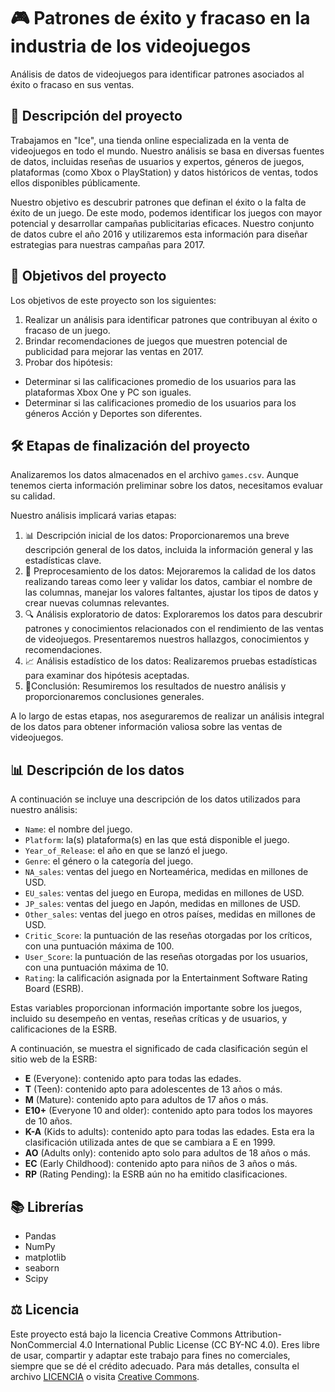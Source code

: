 # 🎮 Patrones de éxito y fracaso en la industria de los videojuegos 
Análisis de datos de videojuegos para identificar patrones asociados al éxito o fracaso en sus ventas.

## 📄 Descripción del proyecto
Trabajamos en "Ice", una tienda online especializada en la venta de videojuegos en todo el mundo. Nuestro análisis se basa en diversas fuentes de datos, incluidas reseñas de usuarios y expertos, géneros de juegos, plataformas (como Xbox o PlayStation) y datos históricos de ventas, todos ellos disponibles públicamente.

Nuestro objetivo es descubrir patrones que definan el éxito o la falta de éxito de un juego. De este modo, podemos identificar los juegos con mayor potencial y desarrollar campañas publicitarias eficaces. Nuestro conjunto de datos cubre el año 2016 y utilizaremos esta información para diseñar estrategias para nuestras campañas para 2017.

## 🎯 Objetivos del proyecto
Los objetivos de este proyecto son los siguientes:

1. Realizar un análisis para identificar patrones que contribuyan al éxito o fracaso de un juego.
2. Brindar recomendaciones de juegos que muestren potencial de publicidad para mejorar las ventas en 2017.
3. Probar dos hipótesis:
- Determinar si las calificaciones promedio de los usuarios para las plataformas Xbox One y PC son iguales.
- Determinar si las calificaciones promedio de los usuarios para los géneros Acción y Deportes son diferentes.

## 🛠 Etapas de finalización del proyecto
Analizaremos los datos almacenados en el archivo `games.csv`. Aunque tenemos cierta información preliminar sobre los datos, necesitamos evaluar su calidad.

Nuestro análisis implicará varias etapas:

1. 📊 Descripción inicial de los datos: Proporcionaremos una breve descripción general de los datos, incluida la información general y las estadísticas clave.
2. 🔧 Preprocesamiento de los datos: Mejoraremos la calidad de los datos realizando tareas como leer y validar los datos, cambiar el nombre de las columnas, manejar los valores faltantes, ajustar los tipos de datos y crear nuevas columnas relevantes.
3. 🔍 Análisis exploratorio de datos: Exploraremos los datos para descubrir patrones y conocimientos relacionados con el rendimiento de las ventas de videojuegos. Presentaremos nuestros hallazgos, conocimientos y recomendaciones.
4. 📈 Análisis estadístico de los datos: Realizaremos pruebas estadísticas para examinar dos hipótesis aceptadas.
5. 📝Conclusión: Resumiremos los resultados de nuestro análisis y proporcionaremos conclusiones generales.

A lo largo de estas etapas, nos aseguraremos de realizar un análisis integral de los datos para obtener información valiosa sobre las ventas de videojuegos.

## 📊 Descripción de los datos
A continuación se incluye una descripción de los datos utilizados para nuestro análisis:

- `Name`: el nombre del juego.
- `Platform`: la(s) plataforma(s) en las que está disponible el juego.
- `Year_of_Release`: el año en que se lanzó el juego.
- `Genre`: el género o la categoría del juego.
- `NA_sales`: ventas del juego en Norteamérica, medidas en millones de USD.
- `EU_sales`: ventas del juego en Europa, medidas en millones de USD.
- `JP_sales`: ventas del juego en Japón, medidas en millones de USD.
- `Other_sales`: ventas del juego en otros países, medidas en millones de USD.
- `Critic_Score`: la puntuación de las reseñas otorgadas por los críticos, con una puntuación máxima de 100.
- `User_Score`: la puntuación de las reseñas otorgadas por los usuarios, con una puntuación máxima de 10.
- `Rating`: la calificación asignada por la Entertainment Software Rating Board (ESRB).

Estas variables proporcionan información importante sobre los juegos, incluido su desempeño en ventas, reseñas críticas y de usuarios, y calificaciones de la ESRB.

A continuación, se muestra el significado de cada clasificación según el sitio web de la ESRB:

- **E** (Everyone): contenido apto para todas las edades.
- **T** (Teen): contenido apto para adolescentes de 13 años o más.
- **M** (Mature): contenido apto para adultos de 17 años o más.
- **E10+** (Everyone 10 and older): contenido apto para todos los mayores de 10 años.
- **K-A** (Kids to adults): contenido apto para todas las edades. Esta era la clasificación utilizada antes de que se cambiara a E en 1999.
- **AO** (Adults only): contenido apto solo para adultos de 18 años o más.
- **EC** (Early Childhood): contenido apto para niños de 3 años o más.
- **RP** (Rating Pending): la ESRB aún no ha emitido clasificaciones.

## 📚 Librerías 
- Pandas
- NumPy
- matplotlib
- seaborn
- Scipy

## ⚖️ Licencia
Este proyecto está bajo la licencia Creative Commons Attribution-NonCommercial 4.0 International Public License (CC BY-NC 4.0). Eres libre de usar, compartir y adaptar este trabajo para fines no comerciales, siempre que se dé el crédito adecuado. Para más detalles, consulta el archivo [LICENCIA](./LICENSE) o visita [Creative Commons](https://creativecommons.org/licenses/by-nc/4.0/).
